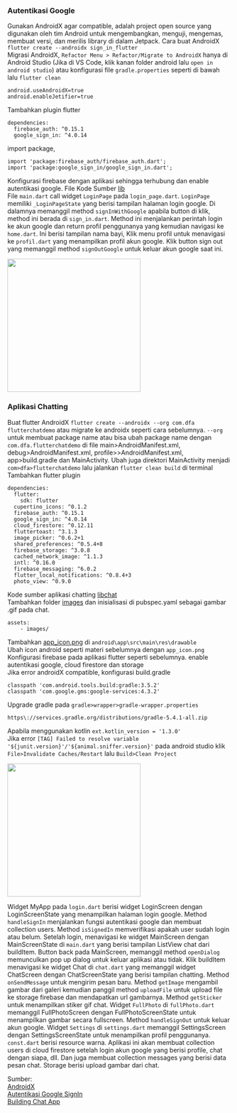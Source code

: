 ### Autentikasi Google
Gunakan AndroidX agar compatible, adalah project open source yang digunakan oleh tim Android untuk mengembangkan, menguji, mengemas, membuat versi, dan merilis library di dalam Jetpack.
Cara buat AndroidX `flutter create --androidx sign_in_flutter`\
Migrasi AndroidX, `Refactor Menu > Refactor/Migrate to AndroidX` hanya di Android Studio (Jika di VS Code, klik kanan folder android lalu `open in android studio`) atau konfigurasi file `gradle.properties` seperti di bawah lalu `flutter clean`
```
android.useAndroidX=true
android.enableJetifier=true
```
Tambahkan plugin flutter
```
dependencies:
  firebase_auth: ^0.15.1
  google_sign_in: ^4.0.14
```
import package,
```
import 'package:firebase_auth/firebase_auth.dart';
import 'package:google_sign_in/google_sign_in.dart';
```
Konfigurasi firebase dengan aplikasi sehingga terhubung dan enable autentikasi google. 
File Kode Sumber [lib](https://github.com/Fourthten/praxis-academy/tree/master/novice/03-03/kasus/lib_autentikasi)\
File `main.dart` call widget `LoginPage` pada `login_page.dart`. 
`LoginPage` memiliki `_LoginPageState` yang berisi tampilan halaman login google. 
Di dalamnya memanggil method `signInWithGoogle` apabila button di klik, method ini berada di `sign_in.dart`. 
Method ini menjalankan perintah login ke akun google dan return profil penggunanya yang kemudian navigasi ke `home.dart`. 
Ini berisi tampilan nama bayi, Klik menu profil untuk menavigasi ke `profil.dart` yang menampilkan profil akun google. 
Klik button sign out yang memanggil method `signOutGoogle` untuk keluar akun google saat ini. 

<img src="https://github.com/Fourthten/praxis-academy/blob/master/novice/03-03/kasus/record/autentikasi.gif" width="300">

### Aplikasi Chatting
Buat flutter AndroidX `flutter create --androidx --org com.dfa flutterchatdemo` atau migrate ke androidx seperti cara sebelumnya. 
`--org` untuk membuat package name atau bisa ubah package name dengan `com.dfa.flutterchatdemo` di file main>AndroidManifest.xml, debug>AndroidManifest.xml, 
profile>>AndroidManifest.xml, app>build.gradle dan MainActivity. Ubah juga direktori MainActivity menjadi `com>dfa>flutterchatdemo` lalu jalankan `flutter clean build` di terminal\
Tambahkan flutter plugin
```
dependencies:
  flutter:
    sdk: flutter
  cupertino_icons: ^0.1.2
  firebase_auth: ^0.15.1
  google_sign_in: ^4.0.14
  cloud_firestore: ^0.12.11
  fluttertoast: ^3.1.3
  image_picker: ^0.6.2+1
  shared_preferences: ^0.5.4+8
  firebase_storage: ^3.0.8
  cached_network_image: ^1.1.3
  intl: ^0.16.0
  firebase_messaging: ^6.0.2
  flutter_local_notifications: ^0.8.4+3
  photo_view: ^0.9.0
```
Kode sumber aplikasi chatting [libchat](https://github.com/Fourthten/praxis-academy/tree/master/novice/03-03/kasus/lib_chat)\
Tambahkan folder [images](https://github.com/Fourthten/praxis-academy/tree/master/novice/03-03/kasus/images_gif) dan inisialisasi di pubspec.yaml sebagai gambar .gif pada chat.
```
assets:
    - images/
```
Tambahkan [app_icon.png](https://github.com/Fourthten/praxis-academy/blob/master/novice/03-03/kasus/app_icon.png) di `android\app\src\main\res\drawable`\
Ubah icon android seperti materi sebelumnya dengan `app_icon.png`\
Konfigurasi firebase pada aplikasi flutter seperti sebelumnya. enable autentikasi google, cloud firestore dan storage\
Jika error androidX compatible, konfigurasi build.gradle
```
classpath 'com.android.tools.build:gradle:3.5.2'
classpath 'com.google.gms:google-services:4.3.2'
```
Upgrade gradle pada `gradle>wrapper>gradle-wrapper.properties`
```
https\://services.gradle.org/distributions/gradle-5.4.1-all.zip
```
Apabila menggunakan kotlin `ext.kotlin_version = '1.3.0'`\
Jika error `[TAG] Failed to resolve variable '${junit.version}'/'${animal.sniffer.version}'` pada android studio klik `File>Invalidate Caches/Restart` lalu `Build>Clean Project`

<img src="https://github.com/Fourthten/praxis-academy/blob/master/novice/03-03/kasus/record/chatting.gif" width="300">

Widget MyApp pada `login.dart` berisi widget LoginScreen dengan LoginScreenState yang menampilkan halaman login google. 
Method `handleSignIn` menjalankan fungsi autentikasi google dan membuat collection users. Method `isSignedIn` memverifikasi apakah user sudah login atau belum. 
Setelah login, menavigasi ke widget MainScreen dengan MainScreenState di `main.dart` yang berisi tampilan ListView chat dari buildItem. 
Button back pada MainScreen, memanggil method `openDialog` memunculkan pop up dialog untuk keluar aplikasi atau tidak. 
Klik buildItem menavigasi ke widget Chat di `chat.dart` yang memanggil widget ChatScreen dengan ChatScreenState yang berisi tampilan chatting. 
Method `onSendMessage` untuk mengirim pesan baru. Method `getImage` mengambil gambar dari galeri kemudian panggil method `uploadFile` untuk upload file 
ke storage firebase dan mendapatkan url gambarnya. Method `getSticker` untuk menampilkan stiker gif chat. 
Widget `FullPhoto` di `fullPhoto.dart` memanggil FullPhotoScreen dengan FullPhotoScreenState untuk menampilkan gambar secara fullscreen. 
Method `handleSignOut` untuk keluar akun google. Widget `Settings` di `settings.dart` memanggil SettingsScreen dengan SettingsScreenState untuk 
menampilkan profil penggunanya. `const.dart` berisi resource warna. Aplikasi ini akan membuat collection users di cloud firestore setelah login akun google 
yang berisi profile, chat dengan siapa, dll. Dan juga membuat collection messages yang berisi data pesan chat. Storage berisi upload gambar dari chat. 

Sumber:\
[AndroidX](https://developer.android.com/jetpack/androidx?hl=id)\
[Autentikasi Google SignIn](https://medium.com/flutter-community/flutter-implementing-google-sign-in-71888bca24ed)\
[Building Chat App](https://medium.com/flutter-community/building-a-chat-app-with-flutter-and-firebase-from-scratch-9eaa7f41782e)
